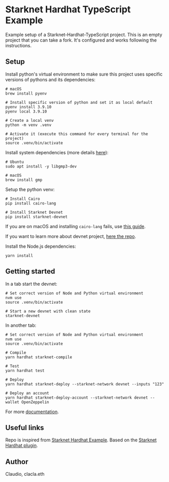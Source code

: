 # Starknet Hardhat TypeScript Example 
Example setup of a Starknet-Hardhat-TypeScript project. This is an empty project that you can take a fork. It's configured and works following the instructions. 


## Setup
Install python's virtual environment to make sure this project uses specific versions of pythons and its dependencies:
```
# macOS
brew install pyenv

# Install specific version of python and set it as local default
pyenv install 3.9.10
pyenv local 3.9.10

# Create a local venv
python -m venv .venv

# Activate it (execute this command for every terminal for the project)
source .venv/bin/activate
```


Install system dependencies (more details [here](https://www.cairo-lang.org/docs/quickstart.html)):
```
# Ubuntu
sudo apt install -y libgmp3-dev

# macOS
brew install gmp
```

Setup the python venv:
```
# Install Cairo
pip install cairo-lang

# Install Starknet Devnet
pip install starknet-devnet
```

If you are on macOS and installing `cairo-lang` fails, use [this guide](https://mirror.xyz/clacla.eth/obrY1Y89LjH4xrc4C0GR5OLudLpJq5dKClSsTJBOVFg).

If you want to learn more about devnet project, [here the repo](https://github.com/Shard-Labs/starknet-devnet).


Install the Node.js dependencies:
```
yarn install
```


## Getting started
In a tab start the devnet:
```
# Set correct version of Node and Python virtual environment
nvm use
source .venv/bin/activate

# Start a new devnet with clean state
starknet-devnet
```

In another tab:
```
# Set correct version of Node and Python virtual environment
nvm use
source .venv/bin/activate

# Compile
yarn hardhat starknet-compile

# Test
yarn hardhat test

# Deploy
yarn hardhat starknet-deploy --starknet-network devnet --inputs "123"

# Deploy an account
yarn hardhat starknet-deploy-account --starknet-network devnet --wallet OpenZeppelin
```

For more [documentation](https://github.com/Shard-Labs/starknet-hardhat-plugin).


## Useful links
Repo is inspired from [Starknet Hardhat Example](https://github.com/Shard-Labs/starknet-hardhat-example).
Based on the [Starknet Hardhat plugin](https://github.com/Shard-Labs/starknet-hardhat-plugin).


## Author
Claudio, clacla.eth
